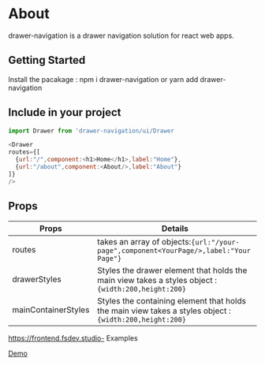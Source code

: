 # About
drawer-navigation is a drawer navigation solution for react web apps.


## Getting Started

Install the pacakage : npm i drawer-navigation or yarn add drawer-navigation

## Include in your project
```javascript
import Drawer from 'drawer-navigation/ui/Drawer
```

```javascript
<Drawer
routes={[
  {url:"/",component:<h1>Home</h1>,label:"Home"},
  {url:"/about",component:<About/>,label:"About"}
]}
/>
```

## Props
Props | Details
-------------------- | -------------------------
routes | takes an array of objects:```{url:"/your-page",component<YourPage/>,label:"Your Page"}```
drawerStyles |  Styles the drawer element that holds the main view takes a styles object : ```{width:200,height:200}```
mainContainerStyles | Styles the containing element that holds the main view takes a styles object : ```{width:200,height:200}```



https://frontend.fsdev.studio- Examples

[Demo](https://frontend.fsdev.studio)
